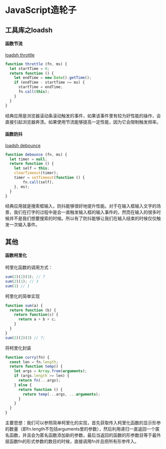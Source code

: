 # JavaScript造轮子

## 工具库之loadsh
#### 函数节流
[loadsh throttle](https://github.com/lodash/lodash/blob/master/throttle.js)
````javascript
function throttle (fn, ms) {
  let startTime = 0; 
  return function () {
    let endTime = new Date().getTime();
    if (endTime - startTime >= ms) {
      startTime = endTime;
      fn.call(this);
    }
  }
}
````
经典应用是浏览器滚动条滚动触发的事件，如果该事件里有较为好性能的操作，会直接引起浏览器奔溃。如果使用节流能够提高一定性能，因为它会限制触发频率。
#### 函数防抖
[loadsh debounce](https://github.com/lodash/lodash/blob/master/debounce.js)
````javascript
function debounce (fn, ms) {
  let timer = null;
  return function () {
    let self = this;
    clearTimeout(timer);
    timer = setTimeout(function () {
        fn.call(self);
    }, ms);
  }
}
````
经典应用就是搜索框输入，防抖能够很好地提升性能。对于在输入框输入文字的场景，我们在打字的过程中是会一直触发输入框的输入事件的，然而在输入的很多时候并不是我们想要搜索的时候。所以有了防抖能够让我们在输入结束的时候仅仅触发一次输入事件。


## 其他
#### 函数柯里化
柯里化函数的调用方式：
````javascript
sum(2)(2)(3); // 7
sum(2)(1); // 3
sum(1) // 1
````
柯里化的简单实现
````javascript
function sum(a) {
  return function (b) {
    return function(c) {
      return a + b + c;
    }
  }
}
sum(2)(2)(3) // 7;
````
将柯里化封装
````javascript
function curry(fn) {
  const len = fn.length;
  return function temp() {
    let args = Array.from(arguments);
    if (args.length >= len) {
      return fn(...args);
    } else {
      return function () {
        return temp(...args, ...arguments);
      }
    }
  }
}
`````
主要思想：我们可以参照简单柯里化的实现，首先获取传入柯里化函数的显示形参的数量（即fn.length不包括arguments里的参数），然后利用递归一直返回一个匿名函数，并且会为匿名函数添加新的参数，最后当返回的函数的形参数目等于最外层函数fn的形式参数的数目的时候，直接调用fn并且把所有形参传入。